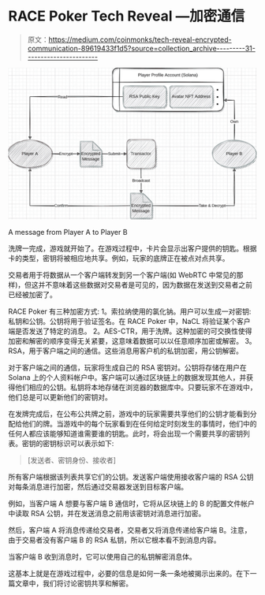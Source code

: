 # RACE Poker Tech Reveal —加密通信

> 原文：<https://medium.com/coinmonks/tech-reveal-encrypted-communication-89619433f1d5?source=collection_archive---------31----------------------->

![](img/8b9aa4c5b4d634f034b5f7c74466c060.png)

A message from Player A to Player B

洗牌一完成，游戏就开始了。在游戏过程中，卡片会显示出客户提供的钥匙。根据卡的类型，密钥将被相应地共享。例如，玩家的底牌正在被点对点共享。

交易者用于将数据从一个客户端转发到另一个客户端(如 WebRTC 中常见的那样)，但这并不意味着这些数据对交易者是可见的，因为数据在发送到交易者之前已经被加密了。

RACE Poker 有三种加密方式:
1。索拉纳使用的氯化钠。用户可以生成一对密钥:私钥和公钥。公钥将用于验证签名。在 RACE Poker 中，NaCL 将验证某个客户端是否发送了特定的消息。
2。AES-CTR，用于洗牌。这种加密的可交换性使得加密和解密的顺序变得无关紧要，这意味着数据可以以任意顺序加密或解密。
3。RSA，用于客户端之间的通信。这些消息用客户机的私钥加密，用公钥解密。

对于客户端之间的通信，玩家将生成自己的 RSA 密钥对。公钥将存储在用户在 Solana 上的个人资料帐户中。客户端可以通过区块链上的数据发现其他人，并获得他们相应的公钥。私钥将本地存储在浏览器的数据库中。只要玩家不在游戏中，他们总是可以更新他们的密钥对。

在发牌完成后，在公布公共牌之前，游戏中的玩家需要共享他们的公钥才能看到分配给他们的牌。当游戏中的每个玩家看到在任何给定时刻发生的事情时，他们中的任何人都应该能够知道谁需要谁的钥匙。此时，将会出现一个需要共享的密钥列表。密钥的密钥标识可以表示如下:

> [发送者、密钥身份、接收者]

所有客户端根据该列表共享它们的公钥。发送客户端使用接收客户端的 RSA 公钥对每条消息进行加密，然后通过交易器发送到目标客户端。

例如，当客户端 A 想要与客户端 B 通信时，它将从区块链上的 B 的配置文件帐户中读取 RSA 公钥，并在发送消息之前用该密钥对消息进行加密。

然后，客户端 A 将消息传递给交易者，交易者又将消息传递给客户端 B。注意，由于交易者没有客户端 B 的 RSA 私钥，所以它根本看不到消息内容。

当客户端 B 收到消息时，它可以使用自己的私钥解密消息体。

这基本上就是在游戏过程中，必要的信息是如何一条一条地被揭示出来的。在下一篇文章中，我们将讨论密钥共享和解密。